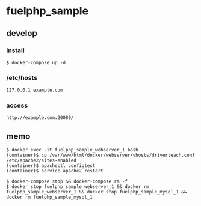 # fuelphp_sample


## develop
### install
```
$ docker-compose up -d
```

### /etc/hosts
```
127.0.0.1 example.com
```

### access
```
http://example.com:20080/
```

## memo
```
$ docker exec -it fuelphp_sample_webserver_1 bash
(container)$ cp /var/www/html/docker/webserver/vhosts/driverteach.conf /etc/apache2/sites-enabled
(container)$ apachectl configtest
(container)$ service apache2 restart

$ docker-compose stop && docker-compose rm -f
$ docker stop fuelphp_sample_webserver_1 && docker rm fuelphp_sample_webserver_1 && docker stop fuelphp_sample_mysql_1 && docker rm fuelphp_sample_mysql_1
```


